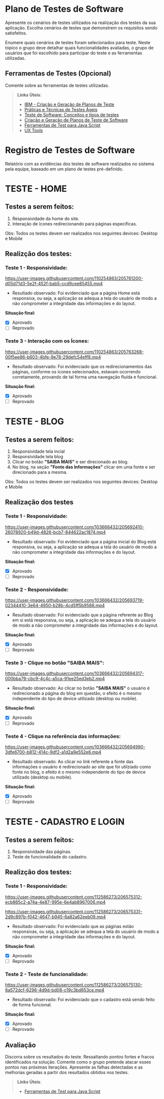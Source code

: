# Plano de Testes de Software

Apresente os cenários de testes utilizados na realização dos testes da sua aplicação. Escolha cenários de testes que demonstrem os requisitos sendo satisfeitos.

Enumere quais cenários de testes foram selecionados para teste. Neste tópico o grupo deve detalhar quais funcionalidades avaliadas, o grupo de usuários que foi escolhido para participar do teste e as ferramentas utilizadas.
 
## Ferramentas de Testes (Opcional)

Comente sobre as ferramentas de testes utilizadas.
 
> **Links Úteis**:
> - [IBM - Criação e Geração de Planos de Teste](https://www.ibm.com/developerworks/br/local/rational/criacao_geracao_planos_testes_software/index.html)
> - [Práticas e Técnicas de Testes Ágeis](http://assiste.serpro.gov.br/serproagil/Apresenta/slides.pdf)
> -  [Teste de Software: Conceitos e tipos de testes](https://blog.onedaytesting.com.br/teste-de-software/)
> - [Criação e Geração de Planos de Teste de Software](https://www.ibm.com/developerworks/br/local/rational/criacao_geracao_planos_testes_software/index.html)
> - [Ferramentas de Test para Java Script](https://geekflare.com/javascript-unit-testing/)
> - [UX Tools](https://uxdesign.cc/ux-user-research-and-user-testing-tools-2d339d379dc7)

# Registro de Testes de Software

Relatório com as evidências dos testes de software realizados no sistema pela equipe, baseado em um plano de testes pré-definido.

# TESTE - HOME
## Testes a serem feitos:

1. Responsividade da home do site.
2. Interação de ícones redirecionando para páginas específicas.

Obs: Todos os testes devem ser realizados nos seguintes devices: Desktop e Mobile

## Realizção dos testes:
### Teste 1 - Responsividade:

https://user-images.githubusercontent.com/110254863/205761200-d05d71d3-5e2f-452f-bab5-ccd9cee85455.mp4

- Resultado observado: Foi evidenciado que a página Home está responsiva, ou seja, a aplicação se adequa a tela do usuário de modo a não 
comprometer a integridade das informações e do layout.

**Situação final:**
- [x] Aprovado
- [ ] Reprovado

### Teste 3 - Interação com os Ícones:

https://user-images.githubusercontent.com/110254863/205763268-00f5ee86-b603-4bfe-9e78-29defc54eff8.mp4

- Resultado observado: Foi evidenciado que os redirecionamentos das páginas, conforme os ícones selecionados, estavam ocorrendo corretamente, provando de tal 
forma uma navegação fluída e funcional.

**Situação final:**
- [x] Aprovado
- [ ] Reprovado

# TESTE - BLOG
## Testes a serem feitos:

1. Responsividade tela incial
2. Responsividade tela blog
3. Clicar no botão **"SAIBA MAIS"** e ser direcionado ao blog.
4. No blog, na seção **"Fonte das Informações"** clicar em uma fonte e ser direcionado para a mesma.

Obs: Todos os testes devem ser realizados nos seguintes devices: Desktop e Mobile

## Realização dos testes
### Teste 1 - Responsividade:

https://user-images.githubusercontent.com/103666432/205692410-26078920-b49d-4826-bcb7-844622ac1874.mp4

- Resultado observado: Foi evidenciado que a página inicial do Blog está responsiva, ou seja, a aplicação se adequa a tela do usuário de modo a não 
comprometer a integridade das informações e do layout.

**Situação final:**
- [x] Aprovado
- [ ] Reprovado

### Teste 2 - Responsividade: 

https://user-images.githubusercontent.com/103666432/205693719-02344410-3e64-4950-b28b-4cd5ff5b9588.mp4

- Resultado observado: Foi evidenciado que a página referente ao Blog em si está responsiva, ou seja, a aplicação se adequa a tela do usuário de modo a não comprometer a integridade das informações e do layout.

**Situação final:**
- [x] Aprovado
- [ ] Reprovado

### Teste 3 - Clique no botão "SAIBA MAIS":

https://user-images.githubusercontent.com/103666432/205694317-000bba79-cbc9-4c4c-a5ca-91ee25ed3eb2.mp4

- Resultado observado: Ao clicar no botão **"SAIBA MAIS"** o usuário é redirecionado a página do blog em questão, o efeito é o mesmo independente do tipo de device utilizado (desktop ou mobile).

**Situação final:**
- [x] Aprovado
- [ ] Reprovado

### Teste 4 - Clique na referência das informações:

https://user-images.githubusercontent.com/103666432/205694990-3dfe6700-b812-414c-9df2-a1d2a9e552e6.mp4

- Resultado observado: Ao clicar no link referente a fonte das informações o usuário é redirecionado ao site que foi utilziado como fonte no blog, o efeito é o mesmo independente do tipo de device utilizado (desktop ou mobile).
 
**Situação final:**
- [x] Aprovado
- [ ] Reprovado

# TESTE - CADASTRO E LOGIN
## Testes a serem feitos:

1. Responsividade das páginas.
2. Teste de funcionalidade do cadastro.

## Realizção dos testes:
### Teste 1 - Responsividade:

https://user-images.githubusercontent.com/112586273/206575312-ecb865c2-a74a-4e87-995e-6e4ab8967006.mp4

https://user-images.githubusercontent.com/112586273/206575331-2d9c897b-f042-4647-b945-6a82a62eeb09.mp4

- Resultado observado: Foi evidenciado que as páginas estão responsivas, ou seja, a aplicação se adequa a tela do usuário de modo a não 
comprometer a integridade das informações e do layout.

**Situação final:**
- [x] Aprovado
- [ ] Reprovado

### Teste 2 - Teste de funcionalidade:

https://user-images.githubusercontent.com/112586273/206575130-8a572dcf-6296-4d9d-bd08-c19c3bd653ce.mp4

- Resultado observado: Foi evidenciado que o cadastro está sendo feito de forma funcional.

**Situação final:**
- [x] Aprovado
- [ ] Reprovado

## Avaliação

Discorra sobre os resultados do teste. Ressaltando pontos fortes e fracos identificados na solução. Comente como o grupo pretende atacar esses pontos nas próximas iterações. Apresente as falhas detectadas e as melhorias geradas a partir dos resultados obtidos nos testes.

> **Links Úteis**:
> - [Ferramentas de Test para Java Script](https://geekflare.com/javascript-unit-testing/)
